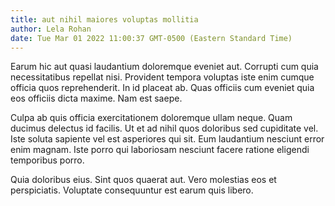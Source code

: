 ```yaml
---
title: aut nihil maiores voluptas mollitia
author: Lela Rohan
date: Tue Mar 01 2022 11:00:37 GMT-0500 (Eastern Standard Time)
---
```

Earum hic aut quasi laudantium doloremque eveniet aut. Corrupti cum quia necessitatibus repellat nisi. Provident tempora voluptas iste enim cumque officia quos reprehenderit. In id placeat ab. Quas officiis cum eveniet quia eos officiis dicta maxime. Nam est saepe.

 Culpa ab quis officia exercitationem doloremque ullam neque. Quam ducimus delectus id facilis. Ut et ad nihil quos doloribus sed cupiditate vel. Iste soluta sapiente vel est asperiores qui sit. Eum laudantium nesciunt error enim magnam. Iste porro qui laboriosam nesciunt facere ratione eligendi temporibus porro.

 Quia doloribus eius. Sint quos quaerat aut. Vero molestias eos et perspiciatis. Voluptate consequuntur est earum quis libero.